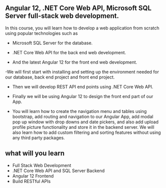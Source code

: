 ## Angular 12, .NET Core Web API, Microsoft SQL Server full-stack web development.

In this course, you will learn how to develop a web application from scratch using popular technologies such as

- Microsoft SQL Server for the database.

- .NET Core Web API for the back end web development.

- And the latest Angular 12 for the front end web development.

-We will first start with installing and setting up the environment needed for our database, back end project and front end project.

- Then we will develop REST API end points using .NET Core Web API.

- Finally we will be using Angular 12 to design the front end part of our App.

- You will learn how to create the navigation menu and tables using bootstrap, add routing and navigation to our Angular App, add modal pop up window with drop downs and date pickers, and also add upload profile picture functionality and store it in the backend server. We will also learn how to add custom filtering and sorting features without using any third party packages.

## what will you learn

- Full Stack Web Development
- .NET Core Web API and SQL Server Backend
- Angular 12 Frontend
- Build RESTful APIs
